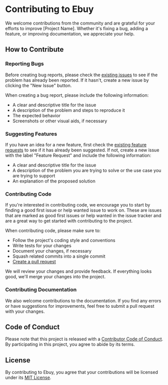 # Contributing to Ebuy

We welcome contributions from the community and are grateful for your efforts to improve [Project Name]. Whether it's fixing a bug, adding a feature, or improving documentation, we appreciate your help.

## How to Contribute

### Reporting Bugs

Before creating bug reports, please check the [existing issues](https://github.com/abraralidev/Ebuy/issues) to see if the problem has already been reported. If it hasn't, create a new issue by clicking the "New Issue" button.

When creating a bug report, please include the following information:

- A clear and descriptive title for the issue
- A description of the problem and steps to reproduce it
- The expected behavior
- Screenshots or other visual aids, if necessary

### Suggesting Features

If you have an idea for a new feature, first check the [existing feature requests](https://github.com/abraralidev/Ebuy/issues?q=is%3Aissue+is%3Aopen+label%3Afeature-request) to see if it has already been suggested. If not, create a new issue with the label "Feature Request" and include the following information:

- A clear and descriptive title for the issue
- A description of the problem you are trying to solve or the use case you are trying to support
- An explanation of the proposed solution

### Contributing Code

If you're interested in contributing code, we encourage you to start by finding a good first issue or help wanted issue to work on. These are issues that are marked as good first issues or help wanted in the issue tracker and are a great way to get started with contributing to the project.

When contributing code, please make sure to:

- Follow the project's coding style and conventions
- Write tests for your changes
- Document your changes, if necessary
- Squash related commits into a single commit
- [Create a pull request](https://github.com/abraralidev/Ebuy/compare)

We will review your changes and provide feedback. If everything looks good, we'll merge your changes into the project.

### Contributing Documentation

We also welcome contributions to the documentation. If you find any errors or have suggestions for improvements, feel free to submit a pull request with your changes.

## Code of Conduct

Please note that this project is released with a [Contributor Code of Conduct](CODE_OF_CONDUCT.md). By participating in this project, you agree to abide by its terms.

## License

By contributing to Ebuy, you agree that your contributions will be licensed under its [MIT License](LICENSE).

